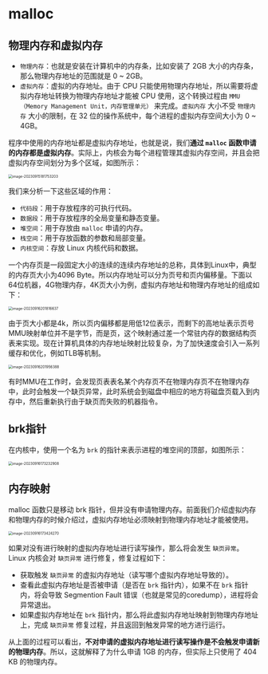 # malloc

## 物理内存和虚拟内存

- `物理内存`：也就是安装在计算机中的内存条，比如安装了 2GB 大小的内存条，那么物理内存地址的范围就是 0 ~ 2GB。
- `虚拟内存`：虚拟的内存地址。由于 CPU 只能使用物理内存地址，所以需要将虚拟内存地址转换为物理内存地址才能被 CPU 使用，这个转换过程由 `MMU（Memory Management Unit，内存管理单元）` 来完成。`虚拟内存` 大小不受 `物理内存` 大小的限制，在 32 位的操作系统中，每个进程的虚拟内存空间大小为 0 ~ 4GB。

程序中使用的内存地址都是虚拟内存地址，也就是说，我们**通过 `malloc` 函数申请的内存都是虚拟内存**。实际上，内核会为每个进程管理其虚拟内存空间，并且会把虚拟内存空间划分为多个区域，如图所示：

<img src="C:\Users\17862\Desktop\MyGitHub\cplusplus\assets\image-20230915181753203.png" alt="image-20230915181753203" style="zoom:50%;" />

我们来分析一下这些区域的作用：

- `代码段`：用于存放程序的可执行代码。
- `数据段`：用于存放程序的全局变量和静态变量。
- `堆空间`：用于存放由 `malloc` 申请的内存。
- `栈空间`：用于存放函数的参数和局部变量。
- `内核空间`：存放 Linux 内核代码和数据。



一个内存页是一段固定大小的连续的连续内存地址的总称，具体到Linux中，典型的内存页大小为4096 Byte。所以内存地址可以分为页号和页内偏移量。下面以64位机器，4G物理内存，4K页大小为例，虚拟内存地址和物理内存地址的组成如下：

<img src="C:\Users\17862\Desktop\MyGitHub\cplusplus\assets\image-20230916201816637.png" alt="image-20230916201816637" style="zoom:50%;" />

由于页大小都是4k，所以页内偏移都是用低12位表示，而剩下的高地址表示页号 MMU映射单位并不是字节，而是页，这个映射通过差一个常驻内存的数据结构页表来实现。现在计算机具体的内存地址映射比较复杂，为了加快速度会引入一系列缓存和优化，例如TLB等机制。

<img src="C:\Users\17862\Desktop\MyGitHub\cplusplus\assets\image-20230916201956388.png" alt="image-20230916201956388" style="zoom:50%;" />

有时MMU在工作时，会发现页表表名某个内存页不在物理内存页不在物理内存中，此时会触发一个缺页异常，此时系统会到磁盘中相应的地方将磁盘页载入到内存中，然后重新执行由于缺页而失败的机器指令。



## brk指针

在内核中，使用一个名为 `brk` 的指针来表示进程的堆空间的顶部，如图所示：

<img src="C:\Users\17862\Desktop\MyGitHub\cplusplus\assets\image-20230916173232908.png" alt="image-20230916173232908" style="zoom:50%;" />

## 内存映射

malloc 函数只是移动 brk 指针，但并没有申请物理内存。前面我们介绍虚拟内存和物理内存的时候介绍过，虚拟内存地址必须映射到物理内存地址才能被使用。

<img src="C:\Users\17862\Desktop\MyGitHub\cplusplus\assets\image-20230916173424270.png" alt="image-20230916173424270" style="zoom:50%;" />

如果对没有进行映射的虚拟内存地址进行读写操作，那么将会发生 `缺页异常`。Linux 内核会对 `缺页异常` 进行修复，修复过程如下：

- 获取触发 `缺页异常` 的虚拟内存地址（读写哪个虚拟内存地址导致的）。
- 查看此虚拟内存地址是否被申请（是否在 `brk` 指针内），如果不在 `brk` 指针内，将会导致 Segmention Fault 错误（也就是常见的coredump），进程将会异常退出。
- 如果虚拟内存地址在 `brk` 指针内，那么将此虚拟内存地址映射到物理内存地址上，完成 `缺页异常` 修复过程，并且返回到触发异常的地方进行运行。

从上面的过程可以看出，**不对申请的虚拟内存地址进行读写操作是不会触发申请新的物理内存**。所以，这就解释了为什么申请 1GB 的内存，但实际上只使用了 404 KB 的物理内存。
